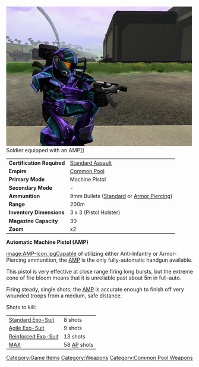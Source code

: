 ![](images/PSScreenShot0292.jpg "fig:PSScreenShot0292.jpg") Soldier equipped
with an AMP\]\]

|                            |                                                                                            |
| -------------------------- | ------------------------------------------------------------------------------------------ |
| **Certification Required** | [Standard Assault](Standard_Assault.md)                                                    |
| **Empire**                 | [Common Pool](Common_Pool.md)                                                              |
| **Primary Mode**           | Machine Pistol                                                                             |
| **Secondary Mode**         | \-                                                                                         |
| **Ammunition**             | 9mm Bullets ([Standard](9mm_Bullet.md) or [Armor Piercing](Armour_Piercing_9mm_Bullet.md)) |
| **Range**                  | 200m                                                                                       |
| **Inventory Dimensions**   | 3 x 3 (Pistol Holster)                                                                     |
| **Magazine Capacity**      | 30                                                                                         |
| **Zoom**                   | x2                                                                                         |

**Automatic Machine Pistol (AMP)**

[image:AMP-Icon.jpgCapable](image:AMP-Icon.md.jpg) of utilizing
either Anti-Infantry or Armor-Piercing ammunition, the
[AMP](Automatic_Machine_Pistol.md) is the only fully-automatic
handgun available.

This pistol is very effective at close range firing long bursts, but the
extreme cone of fire bloom means that it is unreliable past about 5m in
full-auto.

Firing steady, single shots, the
[AMP](Automatic_Machine_Pistol.md) is accurate enough to finish
off very wounded troops from a medium, safe distance.

Shots to kill:

|                                               |                                  |
| --------------------------------------------- | -------------------------------- |
| [Standard Exo-Suit](Standard_Exo-Suit.md)     | 8 shots                          |
| [Agile Exo-Suit](Agile_Exo-Suit.md)           | 9 shots                          |
| [Reinforced Exo-Suit](Reinforced_Exo-Suit.md) | 13 shots                         |
| [MAX](Mechanized_Assault_Exo-Suit.md)         | 58 [AP](Armor_Piercing.md) shots |

[Category:Game Items](Category:Game_Items.md)
[Category:Weapons](Category:Weapons.md) [Category:Common Pool
Weapons](Category:Common_Pool_Weapons.md)
